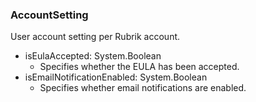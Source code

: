 ### AccountSetting
User account setting per Rubrik account.

- isEulaAccepted: System.Boolean
  - Specifies whether the EULA has been accepted.
- isEmailNotificationEnabled: System.Boolean
  - Specifies whether email notifications are enabled.
